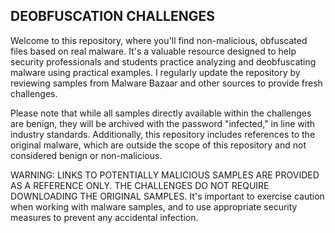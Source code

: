 ## DEOBFUSCATION CHALLENGES

Welcome to this repository, where you'll find non-malicious, obfuscated files based on real malware. It's a valuable resource designed to help security professionals and students practice analyzing and deobfuscating malware using practical examples. I regularly update the repository by reviewing samples from Malware Bazaar and other sources to provide fresh challenges.

Please note that while all samples directly available within the challenges are benign, they will be archived with the password "infected," in line with industry standards. Additionally, this repository includes references to the original malware, which are outside the scope of this repository and not considered benign or non-malicious.

WARNING: LINKS TO POTENTIALLY MALICIOUS SAMPLES ARE PROVIDED AS A REFERENCE ONLY. THE CHALLENGES DO NOT REQUIRE DOWNLOADING THE ORIGINAL SAMPLES. It's important to exercise caution when working with malware samples, and to use appropriate security measures to prevent any accidental infection.






